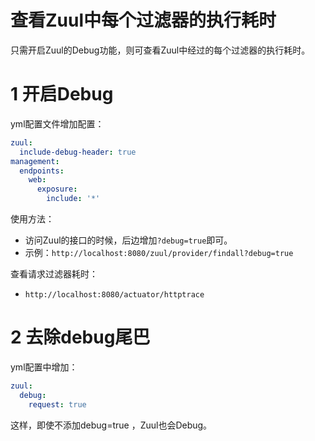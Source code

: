 # 查看Zuul中每个过滤器的执行耗时

只需开启Zuul的Debug功能，则可查看Zuul中经过的每个过滤器的执行耗时。

# 1 开启Debug

yml配置文件增加配置：

```yaml
zuul:
  include-debug-header: true
management:
  endpoints:
    web:
      exposure:
        include: '*'
```

使用方法：

- 访问Zuul的接口的时候，后边增加`?debug=true`即可。
- 示例：`http://localhost:8080/zuul/provider/findall?debug=true`

查看请求过滤器耗时：

- `http://localhost:8080/actuator/httptrace`

# 2 去除debug尾巴

yml配置中增加：

```yaml
zuul:
  debug:
    request: true
```

这样，即使不添加debug=true ，Zuul也会Debug。